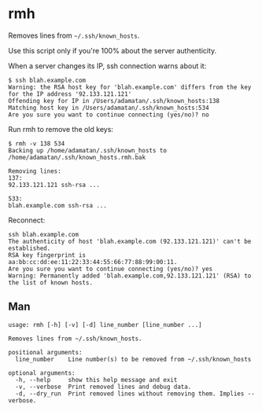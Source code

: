 # rmh

Removes lines from `~/.ssh/known_hosts`.

Use this script only if you're 100% about the server authenticity.

When a server changes its IP, ssh connection warns about it:

    $ ssh blah.example.com
    Warning: the RSA host key for 'blah.example.com' differs from the key for the IP address '92.133.121.121'
    Offending key for IP in /Users/adamatan/.ssh/known_hosts:138
    Matching host key in /Users/adamatan/.ssh/known_hosts:534
    Are you sure you want to continue connecting (yes/no)? no

Run rmh to remove the old keys:

    $ rmh -v 138 534
    Backing up /home/adamatan/.ssh/known_hosts to /home/adamatan/.ssh/known_hosts.rmh.bak

    Removing lines:
    137:
    92.133.121.121 ssh-rsa ...

    533:
    blah.example.com ssh-rsa ...

Reconnect:

    ssh blah.example.com
    The authenticity of host 'blah.example.com (92.133.121.121)' can't be established.
    RSA key fingerprint is aa:bb:cc:dd:ee:11:22:33:44:55:66:77:88:99:00:11.
    Are you sure you want to continue connecting (yes/no)? yes
    Warning: Permanently added 'blah.example.com,92.133.121.121' (RSA) to the list of known hosts.

## Man

    usage: rmh [-h] [-v] [-d] line_number [line_number ...]

    Removes lines from ~/.ssh/known_hosts.

    positional arguments:
      line_number    Line number(s) to be removed from ~/.ssh/known_hosts

    optional arguments:
      -h, --help     show this help message and exit
      -v, --verbose  Print removed lines and debug data.
      -d, --dry_run  Print removed lines without removing them. Implies --verbose.
